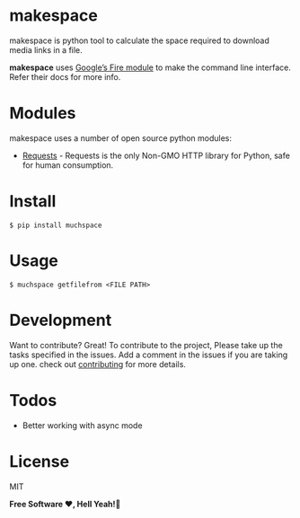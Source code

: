 # makespace

makespace is python tool to calculate the space required to download
media links in a file.

**makespace** uses [Google’s Fire
module](https://github.com/google/python-fire) to make the command line
interface. Refer their docs for more info.

# Modules

makespace uses a number of open source python modules:

  - [Requests](http://docs.python-requests.org/en/master/) - Requests is
    the only Non-GMO HTTP library for Python, safe for human
    consumption.

# Install

    $ pip install muchspace

# Usage

    $ muchspace getfilefrom <FILE PATH>

# Development

Want to contribute? Great\! To contribute to the project, Please take up
the tasks specified in the issues. Add a comment in the issues if you
are taking up one. check out
[contributing](https://github.com/Hitoshirenu/muchspace/blob/master/CONTRIBUTING.rst)
for more details.

# Todos

- Better working with async mode

# License

MIT

**Free Software ❤️️, Hell Yeah\!🍺**